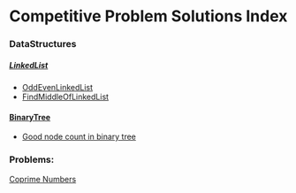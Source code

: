 # Competitive Problem Solutions Index

### DataStructures
##### [LinkedList](/DataStructures/LinkedList)
- [OddEvenLinkedList](/LeetCode/Challenges/May16_OddEvenLinkedList.java)
- [FindMiddleOfLinkedList](/DataStructures/LinkedList/FindMiddleElementLinkedList.java)

#### [BinaryTree](/DataStructures/binaryTree)
- [Good node count in binary tree](/DataStructures/binaryTree/CountGoodNodeinBT.java)

### Problems:
[Coprime Numbers](/Hackerearth/Fights/CoPrimeNumber.java)
